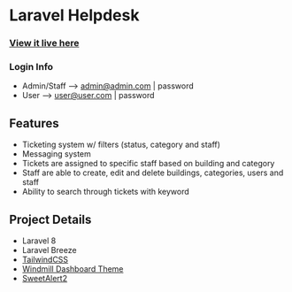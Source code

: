 # Laravel Helpdesk

### [View it live here](https://helpdesk.mattlittle.dev/)
### Login Info
* Admin/Staff --> admin@admin.com | password
* User --> user@user.com | password


## Features
* Ticketing system w/ filters (status, category and staff)
* Messaging system
* Tickets are assigned to specific staff based on building and category
* Staff are able to create, edit and delete buildings, categories, users and staff
* Ability to search through tickets with keyword


## Project Details
* Laravel 8
* Laravel Breeze
* [TailwindCSS](https://tailwindcss.com/)
* [Windmill Dashboard Theme](https://github.com/estevanmaito/windmill-dashboard)
* [SweetAlert2](https://sweetalert2.github.io/)
